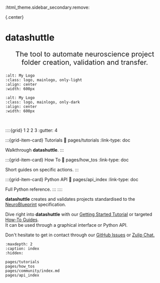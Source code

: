 :html_theme.sidebar_secondary.remove:

{.center}
# **datashuttle**

<p style="text-align: center; font-size: 22px;">The tool to automate neuroscience project folder creation, validation and transfer.</p>

```{image} _static/datashuttle-overview-light.png
:alt: My Logo
:class: logo, mainlogo, only-light
:align: center
:width: 600px
```
```{image} _static/datashuttle-overview-dark.png
:alt: My Logo
:class: logo, mainlogo, only-dark
:align: center
:width: 600px
```
<br>

::::{grid} 1 2 2 3
:gutter: 4

:::{grid-item-card} Tutorials
:link: pages/tutorials
:link-type: doc

Walkthrough **datashuttle**.
:::

:::{grid-item-card} How To
:link: pages/how_tos
:link-type: doc

Short guides on specific actions.
:::

:::{grid-item-card} Python API
:link: pages/api_index
:link-type: doc

Full Python reference.
:::
::::

**datashuttle** creates and validates projects standardised to the
[NeuroBlueprint](https://neuroblueprint.neuroinformatics.dev)
specification.

Dive right into **datashuttle** with our
[Getting Started Tutorial](tutorial-getting-started)
or targeted [How-To Guides](how-tos).  \
It can be used through a graphical interface or Python API.

Don't hesitate to get in contact through our
[GitHub Issues](https://github.com/neuroinformatics-unit/datashuttle/issues)
or
[Zulip Chat.](https://neuroinformatics.zulipchat.com/#narrow/stream/405999-DataShuttle)


```{toctree}
:maxdepth: 2
:caption: index
:hidden:

pages/tutorials
pages/how_tos
pages/community/index.md
pages/api_index
```
